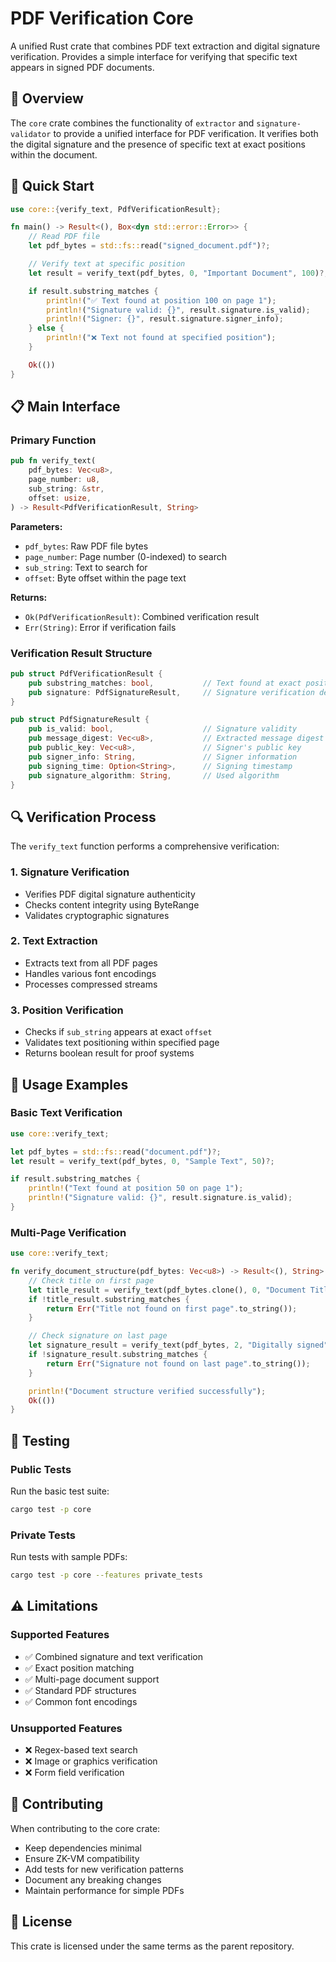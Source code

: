 # PDF Verification Core

A unified Rust crate that combines PDF text extraction and digital signature verification. Provides a simple interface for verifying that specific text appears in signed PDF documents.

## 🎯 **Overview**

The `core` crate combines the functionality of `extractor` and `signature-validator` to provide a unified interface for PDF verification. It verifies both the digital signature and the presence of specific text at exact positions within the document.

## 🚀 **Quick Start**

```rust
use core::{verify_text, PdfVerificationResult};

fn main() -> Result<(), Box<dyn std::error::Error>> {
    // Read PDF file
    let pdf_bytes = std::fs::read("signed_document.pdf")?;

    // Verify text at specific position
    let result = verify_text(pdf_bytes, 0, "Important Document", 100)?;

    if result.substring_matches {
        println!("✅ Text found at position 100 on page 1");
        println!("Signature valid: {}", result.signature.is_valid);
        println!("Signer: {}", result.signature.signer_info);
    } else {
        println!("❌ Text not found at specified position");
    }

    Ok(())
}
```

## 📋 **Main Interface**

### Primary Function

```rust
pub fn verify_text(
    pdf_bytes: Vec<u8>,
    page_number: u8,
    sub_string: &str,
    offset: usize,
) -> Result<PdfVerificationResult, String>
```

**Parameters:**

- `pdf_bytes`: Raw PDF file bytes
- `page_number`: Page number (0-indexed) to search
- `sub_string`: Text to search for
- `offset`: Byte offset within the page text

**Returns:**

- `Ok(PdfVerificationResult)`: Combined verification result
- `Err(String)`: Error if verification fails

### Verification Result Structure

```rust
pub struct PdfVerificationResult {
    pub substring_matches: bool,           // Text found at exact position
    pub signature: PdfSignatureResult,     // Signature verification details
}

pub struct PdfSignatureResult {
    pub is_valid: bool,                    // Signature validity
    pub message_digest: Vec<u8>,           // Extracted message digest
    pub public_key: Vec<u8>,               // Signer's public key
    pub signer_info: String,               // Signer information
    pub signing_time: Option<String>,      // Signing timestamp
    pub signature_algorithm: String,       // Used algorithm
}
```

## 🔍 **Verification Process**

The `verify_text` function performs a comprehensive verification:

### 1. **Signature Verification**

- Verifies PDF digital signature authenticity
- Checks content integrity using ByteRange
- Validates cryptographic signatures

### 2. **Text Extraction**

- Extracts text from all PDF pages
- Handles various font encodings
- Processes compressed streams

### 3. **Position Verification**

- Checks if `sub_string` appears at exact `offset`
- Validates text positioning within specified page
- Returns boolean result for proof systems

## 📝 **Usage Examples**

### Basic Text Verification

```rust
use core::verify_text;

let pdf_bytes = std::fs::read("document.pdf")?;
let result = verify_text(pdf_bytes, 0, "Sample Text", 50)?;

if result.substring_matches {
    println!("Text found at position 50 on page 1");
    println!("Signature valid: {}", result.signature.is_valid);
}
```

### Multi-Page Verification

```rust
use core::verify_text;

fn verify_document_structure(pdf_bytes: Vec<u8>) -> Result<(), String> {
    // Check title on first page
    let title_result = verify_text(pdf_bytes.clone(), 0, "Document Title", 0)?;
    if !title_result.substring_matches {
        return Err("Title not found on first page".to_string());
    }

    // Check signature on last page
    let signature_result = verify_text(pdf_bytes, 2, "Digitally signed", 200)?;
    if !signature_result.substring_matches {
        return Err("Signature not found on last page".to_string());
    }

    println!("Document structure verified successfully");
    Ok(())
}
```

## 🧪 **Testing**

### Public Tests

Run the basic test suite:

```bash
cargo test -p core
```

### Private Tests

Run tests with sample PDFs:

```bash
cargo test -p core --features private_tests
```

## ⚠️ **Limitations**

### Supported Features

- ✅ Combined signature and text verification
- ✅ Exact position matching
- ✅ Multi-page document support
- ✅ Standard PDF structures
- ✅ Common font encodings

### Unsupported Features

- ❌ Regex-based text search
- ❌ Image or graphics verification
- ❌ Form field verification

## 🤝 **Contributing**

When contributing to the core crate:

- Keep dependencies minimal
- Ensure ZK-VM compatibility
- Add tests for new verification patterns
- Document any breaking changes
- Maintain performance for simple PDFs

## 📄 **License**

This crate is licensed under the same terms as the parent repository.
